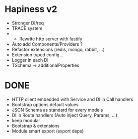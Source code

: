 # Hapiness v2

- Stronger DI/req
- TRACE system
- * Rewrite http server with fastify
- Auto add Components/Providers ?
- Refactor extensions (redis, mongo, rabbit, ...)
- Extension typed config...
- Logger in each DI
- TSchema => additionalProperties

# DONE

- HTTP client embedded with Service and DI in Call handlers
- Bootstrap options default values
- JSON Schema as standard for every models
- DI in Route handlers (Auto inject Query, Params, ...)
- keep modular
- Bootstrap & extensions
- Module smart export (export deps)